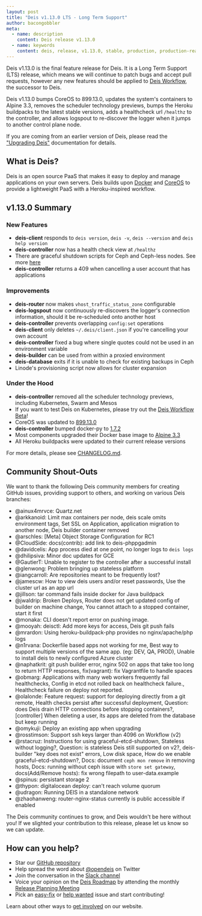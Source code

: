 ```yaml
---
layout: post
title: "Deis v1.13.0 LTS - Long Term Support"
author: bacongobbler
meta:
  - name: description
    content: Deis release v1.13.0
  - name: keywords
    content: deis, release, v1.13.0, stable, production, production-ready, paas, private paas, heroku, github, docker, coreos, enterprise, LTS, long term support
---
```


Deis v1.13.0 is the final feature release for Deis. It is a Long Term Support (LTS) release, which means we will continue to patch bugs and accept pull requests, however any new features should be applied to [Deis Workflow](https://deis.com/), the successor to Deis.

Deis v1.13.0 bumps CoreOS to 899.13.0, updates the system's containers to Alpine 3.3, removes the scheduler technology previews, bumps the Heroku buildpacks to the latest stable versions, adds a healthcheck url `/healthz` to the controller, and allows logspout to re-discover the logger when it jumps to another control plane node.

<!--more-->

If you are coming from an earlier version of Deis, please read the ["Upgrading Deis"](http://docs.deis.io/en/latest/managing_deis/upgrading-deis/) documentation for details.

## What is Deis?

Deis is an open source PaaS that makes it easy to deploy and manage applications on your own servers. Deis builds upon [Docker](http://docker.io/) and [CoreOS](https://coreos.com/) to provide a lightweight PaaS with a Heroku-inspired workflow.

## v1.13.0 Summary

### New Features

 - **deis-client** responds to `deis version`, `deis -v`, `deis --version` and `deis help version`
 - **deis-controller** now has a health check view at `/healthz`
 - There are graceful shutdown scripts for Ceph and Ceph-less nodes. See more [here](http://docs.deis.io/en/latest/managing_deis/add_remove_host/)
 - **deis-controller** returns a 409 when cancelling a user account that has applications

### Improvements

 - **deis-router** now makes `vhost_traffic_status_zone` configurable
 - **deis-logspout** now continuously re-discovers the logger's connection information, should it be re-scheduled onto another host
 - **deis-controller** prevents overlapping `config:set` operations
 - **deis-client** only deletes `~/.deis/client.json` if you're cancelling your own account
 - **deis-controller** fixed a bug where single quotes could not be used in an environment variable
 - **deis-builder** can be used from within a proxied environment
 - **deis-database** exits if it is unable to check for existing backups in Ceph
 - Linode's provisioning script now allows for cluster expansion

### Under the Hood

 - **deis-controller** removed all the scheduler technology previews, including Kubernetes, Swarm and Mesos
  - If you want to test Deis on Kubernetes, please try out the [Deis Workflow Beta](https://github.com/deis/controller/)!
 - CoreOS was updated to [899.13.0](https://coreos.com/releases/#899.13.0)
 - **deis-controller** bumped docker-py to [1.7.2](https://github.com/docker/docker-py/blob/master/docs/change_log.md#172)
 - Most components upgraded their Docker base image to [Alpine 3.3](http://www.alpinelinux.org/posts/Alpine-3.3.0-released.html)
 - All Heroku buildpacks were updated to their current release versions

For more details, please see [CHANGELOG.md](https://github.com/deis/deis/blob/master/CHANGELOG.md).

## Community Shout-Outs

We want to thank the following Deis community members for creating GitHub issues, providing support to others, and working on various Deis branches:

- @ainux4mrvce: Quartz.net
- @arkkanoid: Limit max containers per node, deis scale omits environment tags, Set SSL on Application, application migration to another node, Deis builder container removed
- @arschles: [Meta] Object Storage Configuration for RC1
- @CloudSide: docs(contrib): add link to deis-phppgadmin
- @davidcelis: App process died at one point, no longer logs to `deis logs`
- @dhilipsiva: Minor doc updates for GCE
- @GautierT: Unable to register to the controller after a successful install
- @glenwong: Problem bringing up stateless platform
- @iangcarroll: Are repositories meant to be frequently lost?
- @jamescw: How to view deis users and/or reset passwords, Use the cluster url as an app url
- @jillson: tar command fails inside docker for Java buildpack
- @jwaldrip: Broken Deploys, Router does not get updated config of builder on machine change, You cannot attach to a stopped container, start it first
- @monaka: CLI doesn't report error on pushing image.
- @mooyah: deisctl: Add more keys for access, Deis git push fails
- @mrardon: Using heroku-buildpack-php provides no nginx/apache/php logs
- @n1rvana: Dockerfile based apps not working for me, Best way to support multiple versions of the same app. (eg: DEV, QA, PROD), Unable to install deis to newly configured Azure cluster
- @naphatkrit: git push builder error, nginx 502 on apps that take too long to return HTTP responses, fix(vagrant): fix Vagrantfile to handle spaces
- @obmarg: Applications with many web workers frequently fail healthchecks, Config in etcd not rolled back on healthcheck failure., Healthcheck failure on deploy not reported.
- @olalonde: Feature request: support for deploying directly from a git remote, Health checks persist after successful deployment, Question: does Deis drain HTTP connections before stopping containers?, [controller] When deleting a user, its apps are deleted from the database but keep running
- @omykuji: Deploy an existing app when upgrading
- @rosstimson: Support ssh keys larger than 4096 on Workflow (v2)
- @rstacruz: Instructions for using graceful-etcd-shutdown, Stateless without logging?, Question: is stateless Deis still supported on v2?, deis-builder "key does not exist" errors, Low disk space, How do we enable graceful-etcd-shutdown?, Docs: document `ceph mon remove` in removing hosts, Docs: running without ceph issue with `store set gateway`, docs(Add/Remove hosts): fix wrong filepath to user-data.example
- @spinus: persistant storage 2
- @thypon: digitalocean deploy: can't reach volume quorum
- @udragon: Running DEIS in a standalone network
- @zhaohanweng: router-nginx-status currently is public accessible if enabled

The Deis community continues to grow, and Deis wouldn't be here without you! If we slighted your contribution to this release, please let us know so we can update.

## How can you help?

* Star our [GitHub repository](https://github.com/deis/deis)
* Help spread the word about [@opendeis](http://twitter.com/opendeis) on Twitter
* Join the conversation in the [Slack channel](http://slack.deis.io/)
* Voice your opinion on the [Deis Roadmap](http://docs.deis.io/en/latest/roadmap/roadmap/) by attending the monthly [Release Planning Meeting](http://docs.deis.io/en/latest/roadmap/planning/#release-planning-meetings)
* Pick an [easy-fix](https://github.com/deis/deis/labels/easy-fix) or [help wanted](https://github.com/deis/deis/labels/help%20wanted) issue and start contributing!

Learn about other ways to [get involved](http://deis.io/get-involved/) on our website.
